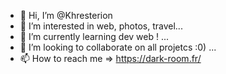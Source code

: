 - 👋 Hi, I’m @Khresterion
- 👀 I’m interested in web, photos, travel...
- 🌱 I’m currently learning dev web ! ...
- 💞️ I’m looking to collaborate on all projetcs :0) ...
- 📫 How to reach me => https://dark-room.fr/

<!---
Khresterion/Khresterion is a ✨ special ✨ repository because its `README.md` (this file) appears on your GitHub profile.
You can click the Preview link to take a look at your changes.
--->
